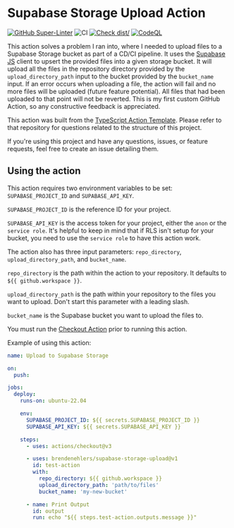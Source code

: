 # Supabase Storage Upload Action

[![GitHub Super-Linter](https://github.com/actions/typescript-action/actions/workflows/linter.yml/badge.svg)](https://github.com/super-linter/super-linter)
![CI](https://github.com/actions/typescript-action/actions/workflows/ci.yml/badge.svg)
[![Check dist/](https://github.com/actions/typescript-action/actions/workflows/check-dist.yml/badge.svg)](https://github.com/actions/typescript-action/actions/workflows/check-dist.yml)
[![CodeQL](https://github.com/actions/typescript-action/actions/workflows/codeql-analysis.yml/badge.svg)](https://github.com/actions/typescript-action/actions/workflows/codeql-analysis.yml)

<!-- [![Coverage](./badges/coverage.svg)](./badges/coverage.svg) -->

This action solves a problem I ran into, where I needed to upload files to a
Supabase Storage bucket as part of a CD/CI pipeline. It uses the
[Supabase JS](https://github.com/supabase/supabase-js) client to upsert the
provided files into a given storage bucket. It will upload all the files in the
repository directory provided by the `upload_directory_path` input to the bucket
provided by the `bucket_name` input. If an error occurs when uploading a file,
the action will fail and no more files will be uploaded (future feature
potential). All files that had been uploaded to that point will not be reverted.
This is my first custom GitHub Action, so any constructive feedback is
appreciated.

This action was built from the
[TypeScript Action Template](https://github.com/actions/typescript-action).
Please refer to that repository for questions related to the structure of this
project.

If you're using this project and have any questions, issues, or feature
requests, feel free to create an issue detailing them.

## Using the action

This action requires two environment variables to be set: `SUPABASE_PROJECT_ID`
and `SUPABASE_API_KEY`.

`SUPABASE_PROJECT_ID` is the reference ID for your project.

`SUPABASE_API_KEY` is the access token for your project, either the `anon` or
the `service role`. It's helpful to keep in mind that if RLS isn't setup for
your bucket, you need to use the `service role` to have this action work.

The action also has three input parameters: `repo_directory`,
`upload_directory_path`, and `bucket_name`.

`repo_directory` is the path within the action to your repository. It defaults
to `${{ github.workspace }}`.

`upload_directory_path` is the path within your repository to the files you want
to upload. Don't start this parameter with a leading slash.

`bucket_name` is the Supabase bucket you want to upload the files to.

You must run the [Checkout Action](https://github.com/actions/checkout) prior to
running this action.

Example of using this action:

```yaml
name: Upload to Supabase Storage

on:
  push:

jobs:
  deploy:
    runs-on: ubuntu-22.04

    env:
      SUPABASE_PROJECT_ID: ${{ secrets.SUPABASE_PROJECT_ID }}
      SUPABASE_API_KEY: ${{ secrets.SUPABASE_API_KEY }}

    steps:
      - uses: actions/checkout@v3

      - uses: brendenehlers/supabase-storage-upload@v1
        id: test-action
        with:
          repo_directory: ${{ github.workspace }}
          upload_directory_path: 'path/to/files'
          bucket_name: 'my-new-bucket'

      - name: Print Output
        id: output
        run: echo "${{ steps.test-action.outputs.message }}"
```
